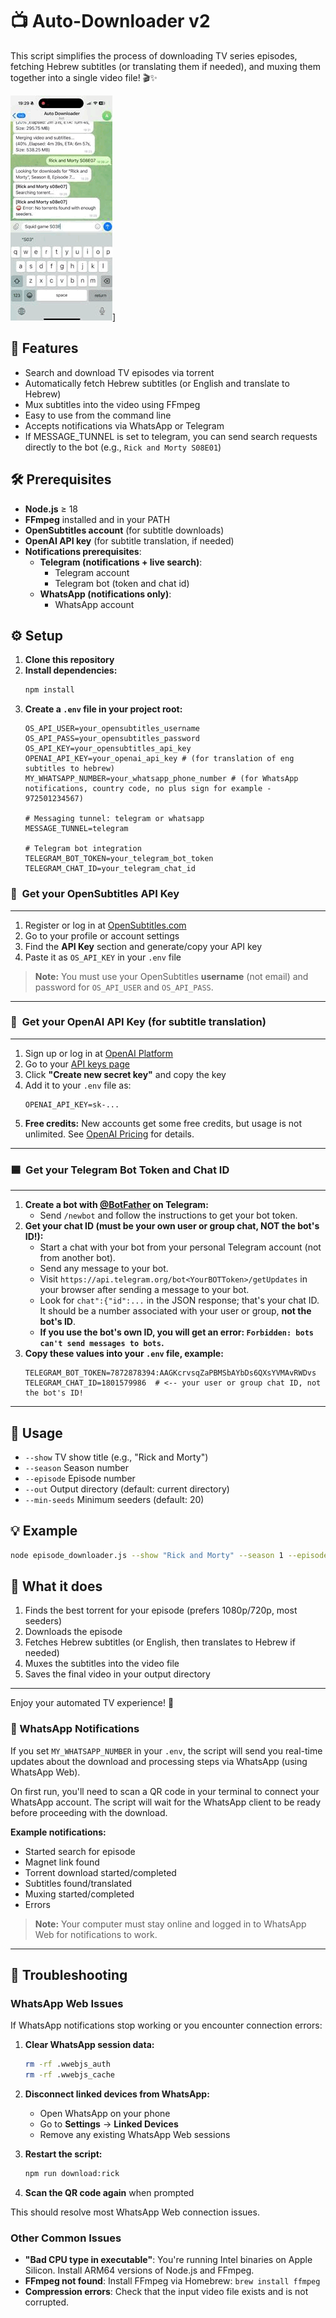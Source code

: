 # 📺 Auto-Downloader v2

This script simplifies the process of downloading TV series episodes, fetching Hebrew subtitles (or translating them if needed), and muxing them together into a single video file! 🎬✨

![Demo](demo.gif)]

## 🚀 Features
- Search and download TV episodes via torrent
- Automatically fetch Hebrew subtitles (or English and translate to Hebrew)
- Mux subtitles into the video using FFmpeg
- Easy to use from the command line
- Accepts notifications via WhatsApp or Telegram
- If MESSAGE_TUNNEL is set to telegram, you can send search requests directly to the bot (e.g., `Rick and Morty S08E01`)

## 🛠️ Prerequisites
- **Node.js** ≥ 18
- **FFmpeg** installed and in your PATH
- **OpenSubtitles account** (for subtitle downloads)
- **OpenAI API key** (for subtitle translation, if needed)
- **Notifications prerequisites**:
   - **Telegram (notifications + live search)**:
      - Telegram account
      - Telegram bot (token and chat id)
   - **WhatsApp (notifications only)**:
      - WhatsApp account

## ⚙️ Setup
1. **Clone this repository**
2. **Install dependencies:**
   ```sh
   npm install
   ```
3. **Create a `.env` file in your project root:**
   ```env
   OS_API_USER=your_opensubtitles_username
   OS_API_PASS=your_opensubtitles_password
   OS_API_KEY=your_opensubtitles_api_key
   OPENAI_API_KEY=your_openai_api_key # (for translation of eng subtitles to hebrew)
   MY_WHATSAPP_NUMBER=your_whatsapp_phone_number # (for WhatsApp notifications, country code, no plus sign for example - 972501234567)
   
   # Messaging tunnel: telegram or whatsapp
   MESSAGE_TUNNEL=telegram
   
   # Telegram bot integration
   TELEGRAM_BOT_TOKEN=your_telegram_bot_token
   TELEGRAM_CHAT_ID=your_telegram_chat_id
   ```

### 🔑&nbsp; Get your OpenSubtitles API Key
---
1. Register or log in at [OpenSubtitles.com](https://www.opensubtitles.com/)
2. Go to your profile or account settings
3. Find the **API Key** section and generate/copy your API key
4. Paste it as `OS_API_KEY` in your `.env` file

> **Note:** You must use your OpenSubtitles **username** (not email) and password for `OS_API_USER` and `OS_API_PASS`.

---

### 🤖&nbsp; Get your OpenAI API Key (for subtitle translation)
---
1. Sign up or log in at [OpenAI Platform](https://platform.openai.com/signup)
2. Go to your [API keys page](https://platform.openai.com/api-keys)
3. Click **"Create new secret key"** and copy the key
4. Add it to your `.env` file as:
   ```env
   OPENAI_API_KEY=sk-...
   ```
5. **Free credits:** New accounts get some free credits, but usage is not unlimited. See [OpenAI Pricing](https://openai.com/pricing) for details.

---

### 🟦&nbsp; Get your Telegram Bot Token and Chat ID
---
1. **Create a bot with [@BotFather](https://t.me/botfather) on Telegram:**
   - Send `/newbot` and follow the instructions to get your bot token.
2. **Get your chat ID (must be your own user or group chat, NOT the bot's ID!):**
   - Start a chat with your bot from your personal Telegram account (not from another bot).
   - Send any message to your bot.
   - Visit `https://api.telegram.org/bot<YourBOTToken>/getUpdates` in your browser after sending a message to your bot.
   - Look for `chat":{"id":...` in the JSON response; that's your chat ID. It should be a number associated with your user or group, **not the bot's ID**.
   - **If you use the bot's own ID, you will get an error: `Forbidden: bots can't send messages to bots`.**
3. **Copy these values into your `.env` file, example:**
   ```env
   TELEGRAM_BOT_TOKEN=7872878394:AAGKcrvsqZaPBMSbAYbDs6QXsYVMAvRWDvs
   TELEGRAM_CHAT_ID=1801579986  # <-- your user or group chat ID, not the bot's ID!
   ```

---
## 📝 Usage
- `--show`      TV show title (e.g., "Rick and Morty")
- `--season`    Season number
- `--episode`   Episode number
- `--out`       Output directory (default: current directory)
- `--min-seeds` Minimum seeders (default: 20)

## 💡 Example
```sh
node episode_downloader.js --show "Rick and Morty" --season 1 --episode 1 --out ~/Videos/ --min-seeds 25
```

## 🧩 What it does
1. Finds the best torrent for your episode (prefers 1080p/720p, most seeders)
2. Downloads the episode
3. Fetches Hebrew subtitles (or English, then translates to Hebrew if needed)
4. Muxes the subtitles into the video file
5. Saves the final video in your output directory

---

Enjoy your automated TV experience! 🍿

### 📲 WhatsApp Notifications

If you set `MY_WHATSAPP_NUMBER` in your `.env`, the script will send you real-time updates about the download and processing steps via WhatsApp (using WhatsApp Web). 

On first run, you'll need to scan a QR code in your terminal to connect your WhatsApp account. 
The script will wait for the WhatsApp client to be ready before proceeding with the download.

**Example notifications:**
- Started search for episode
- Magnet link found
- Torrent download started/completed
- Subtitles found/translated
- Muxing started/completed
- Errors

> **Note:** Your computer must stay online and logged in to WhatsApp Web for notifications to work.

----

## 🔧 Troubleshooting

### WhatsApp Web Issues

If WhatsApp notifications stop working or you encounter connection errors:

1. **Clear WhatsApp session data:**
   ```sh
   rm -rf .wwebjs_auth
   rm -rf .wwebjs_cache
   ```

2. **Disconnect linked devices from WhatsApp:**
   - Open WhatsApp on your phone
   - Go to **Settings** → **Linked Devices**
   - Remove any existing WhatsApp Web sessions

3. **Restart the script:**
   ```sh
   npm run download:rick
   ```

4. **Scan the QR code again** when prompted

This should resolve most WhatsApp Web connection issues.

### Other Common Issues

- **"Bad CPU type in executable"**: You're running Intel binaries on Apple Silicon. Install ARM64 versions of Node.js and FFmpeg.
- **FFmpeg not found**: Install FFmpeg via Homebrew: `brew install ffmpeg`
- **Compression errors**: Check that the input video file exists and is not corrupted.
